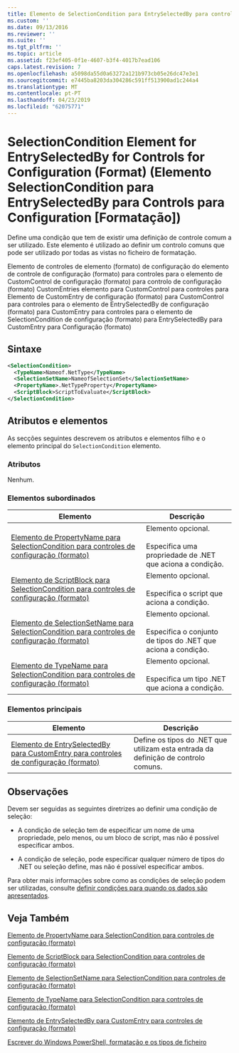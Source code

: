 ```yaml
---
title: Elemento de SelectionCondition para EntrySelectedBy para controles de configuração (formato) | Documentos da Microsoft
ms.custom: ''
ms.date: 09/13/2016
ms.reviewer: ''
ms.suite: ''
ms.tgt_pltfrm: ''
ms.topic: article
ms.assetid: f23ef405-0f1e-4607-b3f4-4017b7ead106
caps.latest.revision: 7
ms.openlocfilehash: a5098da55d0a63272a121b973cb05e26dc47e3e1
ms.sourcegitcommit: e7445ba8203da304286c591ff513900ad1c244a4
ms.translationtype: MT
ms.contentlocale: pt-PT
ms.lasthandoff: 04/23/2019
ms.locfileid: "62075771"
---
```

# <a name="selectioncondition-element-for-entryselectedby-for-controls-for-configuration-format"></a>SelectionCondition Element for EntrySelectedBy for Controls for Configuration (Format) (Elemento SelectionCondition para EntrySelectedBy para Controls para Configuration [Formatação])

Define uma condição que tem de existir uma definição de controle comum a ser utilizado. Este elemento é utilizado ao definir um controlo comuns que pode ser utilizado por todas as vistas no ficheiro de formatação.

Elemento de controles de elemento (formato) de configuração do elemento de controle de configuração (formato) para controles para o elemento de CustomControl de configuração (formato) para controlo de configuração (formato) CustomEntries elemento para CustomControl para controles para Elemento de CustomEntry de configuração (formato) para CustomControl para controles para o elemento de EntrySelectedBy de configuração (formato) para CustomEntry para controles para o elemento de SelectionCondition de configuração (formato) para EntrySelectedBy para CustomEntry para Configuração (formato)

## <a name="syntax"></a>Sintaxe

```xml
<SelectionCondition>
  <TypeName>Nameof.NetType</TypeName>
  <SelectionSetName>NameofSelectionSet</SelectionSetName>
  <PropertyName>.NetTypeProperty</PropertyName>
  <ScriptBlock>ScriptToEvaluate</ScriptBlock>
</SelectionCondition>
```

## <a name="attributes-and-elements"></a>Atributos e elementos

As secções seguintes descrevem os atributos e elementos filho e o elemento principal do `SelectionCondition` elemento.

### <a name="attributes"></a>Atributos

Nenhum.

### <a name="child-elements"></a>Elementos subordinados

|Elemento|Descrição|
|-------------|-----------------|
|[Elemento de PropertyName para SelectionCondition para controles de configuração (formato)](./propertyname-element-for-selectioncondition-for-controls-for-configuration-format.md)|Elemento opcional.<br /><br /> Especifica uma propriedade de .NET que aciona a condição.|
|[Elemento de ScriptBlock para SelectionCondition para controles de configuração (formato)](./scriptblock-element-for-selectioncondition-for-controls-for-configuration-format.md)|Elemento opcional.<br /><br /> Especifica o script que aciona a condição.|
|[Elemento de SelectionSetName para SelectionCondition para controles de configuração (formato)](./selectionsetname-element-for-selectioncondition-for-controls-for-configuration-format.md)|Elemento opcional.<br /><br /> Especifica o conjunto de tipos do .NET que aciona a condição.|
|[Elemento de TypeName para SelectionCondition para controles de configuração (formato)](./typename-element-for-selectioncondition-for-controls-for-configuration-format.md)|Elemento opcional.<br /><br /> Especifica um tipo .NET que aciona a condição.|

### <a name="parent-elements"></a>Elementos principais

|Elemento|Descrição|
|-------------|-----------------|
|[Elemento de EntrySelectedBy para CustomEntry para controles de configuração (formato)](./entryselectedby-element-for-customentry-for-controls-for-configuration-format.md)|Define os tipos do .NET que utilizam esta entrada da definição de controlo comuns.|

## <a name="remarks"></a>Observações

Devem ser seguidas as seguintes diretrizes ao definir uma condição de seleção:

- A condição de seleção tem de especificar um nome de uma propriedade, pelo menos, ou um bloco de script, mas não é possível especificar ambos.

- A condição de seleção, pode especificar qualquer número de tipos do .NET ou seleção define, mas não é possível especificar ambos.

Para obter mais informações sobre como as condições de seleção podem ser utilizadas, consulte [definir condições para quando os dados são apresentados](./defining-conditions-for-displaying-data.md).

## <a name="see-also"></a>Veja Também

[Elemento de PropertyName para SelectionCondition para controles de configuração (formato)](./propertyname-element-for-selectioncondition-for-controls-for-configuration-format.md)

[Elemento de ScriptBlock para SelectionCondition para controles de configuração (formato)](./scriptblock-element-for-selectioncondition-for-controls-for-configuration-format.md)

[Elemento de SelectionSetName para SelectionCondition para controles de configuração (formato)](./selectionsetname-element-for-selectioncondition-for-controls-for-configuration-format.md)

[Elemento de TypeName para SelectionCondition para controles de configuração (formato)](./typename-element-for-selectioncondition-for-controls-for-configuration-format.md)

[Elemento de EntrySelectedBy para CustomEntry para controles de configuração (formato)](./entryselectedby-element-for-customentry-for-controls-for-configuration-format.md)

[Escrever do Windows PowerShell, formatação e os tipos de ficheiro](./writing-a-powershell-formatting-file.md)
